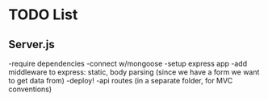# TODO List


## Server.js
-require dependencies
-connect w/mongoose
-setup express app
-add middleware to express: static, body parsing (since we have a form we want to get data from)
-deploy!
-api routes (in a separate folder, for MVC conventions)